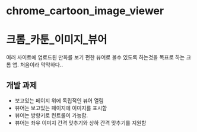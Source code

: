 # chrome_cartoon_image_viewer
# 크롬_카툰_이미지_뷰어
여러 사이트에 업로드된 만화를 보기 편한 뷰어로 볼수 있도록 하는것을 목표로 하는 크롬 앱.
처음이라 막막하다..

## 개발 과제
* 보고있는 페이지 위에 독립적인 뷰어 열림
* 뷰어는 보고있는 페이지에 이미지를 표시함
* 뷰어는 방향키로 컨트롤이 가능함.
* 뷰어는 좌우 이미지 간격 맞추기와 상하 간격 맞추기를 지원함
